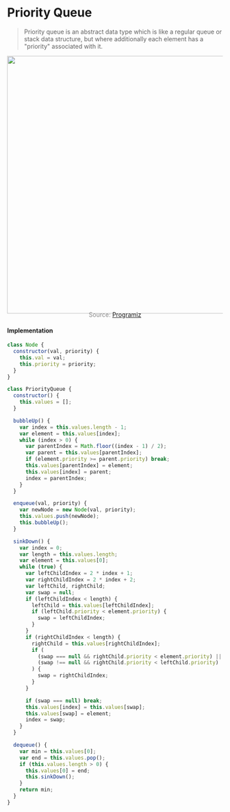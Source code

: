 # Priority Queue

> Priority queue is an abstract data type which is like a regular queue or stack data structure, but where additionally each element has a "priority" associated with it.

<p align="center"><img src="js/dataStructures/priorityQueue/priorityQueue.png" width="600px" /></p>

<p style="color: #888888; text-align: center; margin-top: -20px;">Source: <a href="https://www.programiz.com/dsa/priority-queue">Programiz</a></p>

#### Implementation

```javascript
class Node {
  constructor(val, priority) {
    this.val = val;
    this.priority = priority;
  }
}

class PriorityQueue {
  constructor() {
    this.values = [];
  }

  bubbleUp() {
    var index = this.values.length - 1;
    var element = this.values[index];
    while (index > 0) {
      var parentIndex = Math.floor((index - 1) / 2);
      var parent = this.values[parentIndex];
      if (element.priority >= parent.priority) break;
      this.values[parentIndex] = element;
      this.values[index] = parent;
      index = parentIndex;
    }
  }

  enqueue(val, priority) {
    var newNode = new Node(val, priority);
    this.values.push(newNode);
    this.bubbleUp();
  }

  sinkDown() {
    var index = 0;
    var length = this.values.length;
    var element = this.values[0];
    while (true) {
      var leftChildIndex = 2 * index + 1;
      var rightChildIndex = 2 * index + 2;
      var leftChild, rightChild;
      var swap = null;
      if (leftChildIndex < length) {
        leftChild = this.values[leftChildIndex];
        if (leftChild.priority < element.priority) {
          swap = leftChildIndex;
        }
      }
      if (rightChildIndex < length) {
        rightChild = this.values[rightChildIndex];
        if (
          (swap === null && rightChild.priority < element.priority) ||
          (swap !== null && rightChild.priority < leftChild.priority)
        ) {
          swap = rightChildIndex;
        }
      }

      if (swap === null) break;
      this.values[index] = this.values[swap];
      this.values[swap] = element;
      index = swap;
    }
  }

  dequeue() {
    var min = this.values[0];
    var end = this.values.pop();
    if (this.values.length > 0) {
      this.values[0] = end;
      this.sinkDown();
    }
    return min;
  }
}
```
